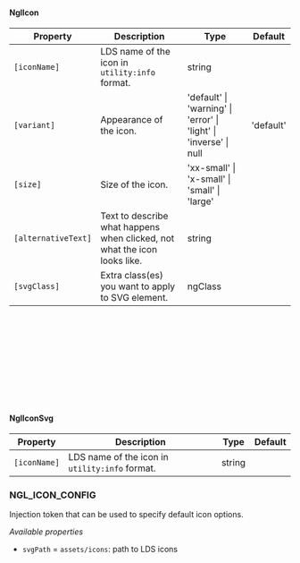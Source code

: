 ### <ngl-icon>
#### NglIcon

| Property | Description | Type | Default |
| -------- | ----------- | ---- | ------- |
| `[iconName]` | LDS name of the icon in `utility:info` format. | string | |
| `[variant]` | Appearance of the icon. |  'default' \| 'warning' \| 'error' \| 'light' \| 'inverse' \| null | 'default' |
| `[size]` | Size of the icon. | 'xx-small' \| 'x-small' \| 'small' \| 'large' | |
| `[alternativeText]` | Text to describe what happens when clicked, not what the icon looks like. | string | |
| `[svgClass]` | Extra class(es) you want to apply to SVG element. | ngClass | |


### <svg nglIconName>
#### NglIconSvg

| Property | Description | Type | Default |
| -------- | ----------- | ---- | ------- |
| `[iconName]` | LDS name of the icon in `utility:info` format. | string | |


### NGL_ICON_CONFIG<NglIconConfig>

Injection token that can be used to specify default icon options.


*Available properties*
  *  `svgPath` = `assets/icons`: path to LDS icons